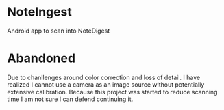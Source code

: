 # NoteIngest
Android app to scan into NoteDigest

# Abandoned
Due to chanllenges around color correction and loss of detail.  I have realized I cannot use a camera as an image source without potentially extensive calibration.  Because this project was started to reduce scanning time I am not sure I can defend continuing it.  

